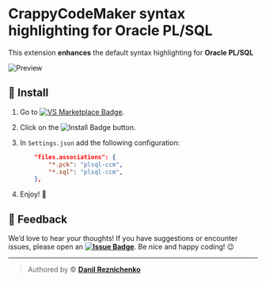 # CrappyCodeMaker syntax highlighting for Oracle PL/SQL

This extension **enhances** the default syntax highlighting for **Oracle PL/SQL**

![Preview](https://raw.githubusercontent.com/danilrez/ccm-oracle-plsql/refs/heads/master/images/Preview.png)

## 🚀 Install

1. Go to [![VS Marketplace Badge](https://img.shields.io/badge/VS%20Marketplace-2C94FC?logo=visualstudiocode&logoColor=fff&style=flat)](https://marketplace.visualstudio.com/items?itemName=CrappyCodeMaker.ccm-plsql-oracle).

2. Click on the ![Install Badge](https://img.shields.io/badge/Install-2C94FC?logo=visualstudiocode&logoColor=fff&style=flat) button.
3. In `Settings.json` add the following configuration:
    ```JSON
    	"files.associations": {
    		"*.pck": "plsql-ccm",
    		"*.sql": "plsql-ccm",
    	},
    ```
4. Enjoy! 🎉

## 💬 Feedback

We’d love to hear your thoughts! If you have suggestions or encounter issues, please open an **[![Issue Badge](https://img.shields.io/badge/Issue-2C94FC?logo=visualstudiocode&logoColor=fff&style=flat)](https://github.com/danilrez/CCM-Theme/issues)**.
Be nice and happy coding! 😉

---

> Authored by © **[Danil Reznichenko](https://github.com/danilrez)**
